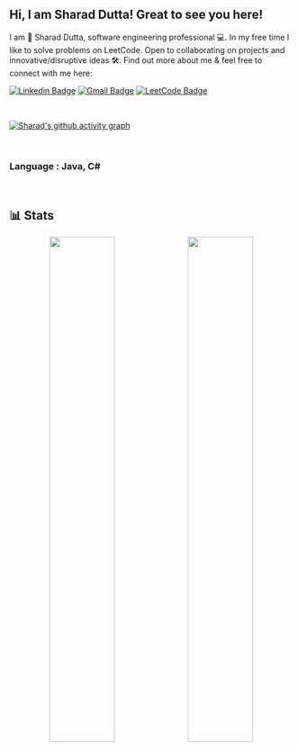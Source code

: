 ## Hi, I am Sharad Dutta! Great to see you here!

I am 👨‍ Sharad Dutta, software engineering professional 💻. In my free time I like to solve problems on LeetCode. Open to collaborating on projects and innovative/disruptive ideas 🛠. Find out more about me & feel free to connect with me here:

[![Linkedin Badge](https://img.shields.io/badge/-SharadDutta-blue?style=flat-square&logo=Linkedin&logoColor=white&link=)](https://www.linkedin.com/in/sharadduttasrm/)
[![Gmail Badge](https://img.shields.io/badge/-sharadduttaofficial@gmail.com-c14438?style=flat-square&logo=Gmail&logoColor=white&link=mailto:sharadduttaofficial@gmail.com)](mailto:sharadduttaofficial@gmail.com)
[![LeetCode Badge](https://img.shields.io/badge/-Portfolio-black?style=flat-square&logo=Wordpress&logoColor=white&link=https://leetcode.com/sharaddutta/)](https://leetcode.com/sharaddutta/)

<br>

[![Sharad's github activity graph](https://activity-graph.herokuapp.com/graph?username=SabbitRex&theme=xcode)](https://git.io/SabbitRex)

<br>

### Language : Java, C#

<br>

## 📊 Stats

<p align="center">

  <img width="48%" src="https://github-readme-stats.vercel.app/api?username=SabbitRex&show_icons=true&theme=tokyonight" />
  <img width="48%" src="https://github-readme-streak-stats.herokuapp.com/?user=SabbitRex&theme=tokyonight" />
</p>

<br>
